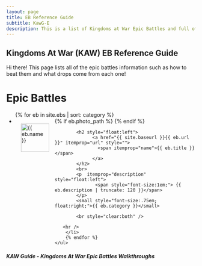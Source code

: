 ```yaml
---
layout: page
title: EB Reference Guide
subtitle: KawG-E
description: This is a list of Kingdoms at War Epic Battles and full of usefule tips and instructions on how to beat them.
---
```

## Kingdoms At War (KAW) EB Reference Guide

<p class="message">
    Hi there! This page lists all of the epic battles information such as how to beat them and what drops come from each one!
</p>

<div class="related">
    <h1>Epic Battles</h1>
    <ul class="related-posts">
        {% for eb in site.ebs  | sort: category %}
        <li style="clear:both">
            {% if eb.photo_path %}
                <img src="{{ eb.photo_path }}" alt="{{ eb.name }}" style="float:left; width:75px; margin:15px;" itemprop="image">
            {% endif %}  
            
            <h2 style="float:left">
                  <a href="{{ site.baseurl }}{{ eb.url }}" itemprop="url" style="">
                    <span itemprop="name">{{ eb.title }}</span>                     
                  </a>   
            </h2>
            <br>
            <p  itemprop="description" style="float:left">
                   <span style="font-size:1em;"> {{ eb.description | truncate: 120 }}</span>
            </p>
            <small style="font-size:.75em; float:right;">{{ eb.category }}</small>
            
            <br style="clear:both" />

       <hr />
        </li>
        {% endfor %}
    </ul>

</div>

##### KAW Guide - Kingdoms At War Epic Battles Walkthroughs


